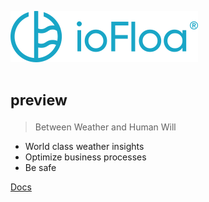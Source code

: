 <p>
    <img src="https://raw.githubusercontent.com/tmlunde/palettify/master/docs/images/logo_small.png" />
</p>

# <small>preview</small>

> Between Weather and Human Will

- World class weather insights
- Optimize business processes 
- Be safe

[Docs](#intro)
